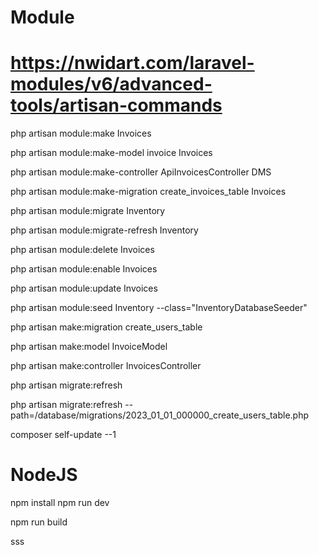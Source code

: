# Module
# https://nwidart.com/laravel-modules/v6/advanced-tools/artisan-commands

php artisan module:make Invoices

php artisan module:make-model invoice Invoices

php artisan module:make-controller ApiInvoicesController DMS

php artisan module:make-migration create_invoices_table Invoices

php artisan module:migrate Inventory

php artisan module:migrate-refresh Inventory

php artisan module:delete Invoices

php artisan module:enable Invoices

php artisan module:update Invoices

php artisan module:seed Inventory --class="InventoryDatabaseSeeder"



php artisan make:migration create_users_table

php artisan make:model InvoiceModel

php artisan make:controller InvoicesController

php artisan migrate:refresh

php artisan migrate:refresh --path=/database/migrations/2023_01_01_000000_create_users_table.php

composer self-update --1


# NodeJS
npm install
npm run dev

npm run build



sss